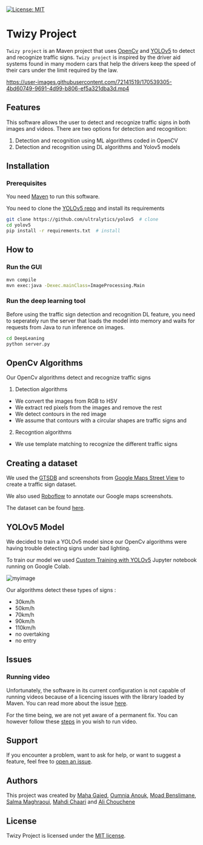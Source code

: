 [![License: MIT](https://img.shields.io/badge/License-MIT-yellow.svg)](https://opensource.org/licenses/MIT)
# Twizy Project

`Twizy project` is an Maven project that uses [OpenCv](https://opencv.org/) and [YOLOv5](https://github.com/ultralytics/yolov5) to detect and recognize traffic signs. `Twizy project` is inspired by the driver aid systems found in many modern cars that help the drivers keep the speed of their cars under the limit required by the law.

https://user-images.githubusercontent.com/72141519/170539305-4bd60749-9691-4d99-b806-ef5a321dba3d.mp4

## Features
This software allows the user to detect and recognize traffic signs in both images and videos. There are two options for detection and recognition:
1) Detection and recognition using ML algorithms coded in OpenCV
2) Detection and recognition using DL algorithms and Yolov5 models

## Installation
### Prerequisites
You need [Maven](https://maven.apache.org/) to run this software.

You need to clone the [YOLOv5 repo](https://github.com/ultralytics/yolov5) and install its requirements
```bash
git clone https://github.com/ultralytics/yolov5  # clone
cd yolov5
pip install -r requirements.txt  # install
```
## How to
### Run the GUI
```bash
mvn compile
mvn exec:java -Dexec.mainClass=ImageProcessing.Main
```
### Run the deep learning tool
Before using the traffic sign detection and recognition DL feature, you need to seperately run the server that loads the model into memory and waits for requests from Java to run inference on images.
```bash
cd DeepLeaning
python server.py
```
## OpenCv Algorithms
Our OpenCv algorithms detect and recognize traffic signs
1) Detection algorithms
- We convert the images from RGB to HSV
- We extract red pixels from the images and remove the rest
- We detect contours in the red image
- We assume that contours with a circular shapes are traffic signs and
2) Recogntion algorithms
- We use template matching to recognize the different traffic signs

## Creating a dataset
We used the [GTSDB](https://benchmark.ini.rub.de/gtsdb_news.html) and screenshots from [Google Maps Street View](https://www.google.com/maps) to create a traffic sign dataset.

We also used [Roboflow](https://roboflow-platform.firebaseapp.com/login) to annotate our Google maps screenshots.

The dataset can be found [here](https://drive.google.com/drive/folders/17c6ustrgv0kN02vaUFwNvjkrLV8vK9sg?usp=sharing).

## YOLOv5 Model
We decided to train a YOLOv5 model since our OpenCv algorithms were having trouble detecting signs under bad lighting.

To train our model we used [Custom Training with YOLOv5](https://colab.research.google.com/github/roboflow-ai/yolov5-custom-training-tutorial/blob/main/yolov5-custom-training.ipynb#scrollTo=hrsaDfdVHzxt) Jupyter notebook running on Google Colab.

![myimage](https://user-images.githubusercontent.com/72141519/170539263-08b4b8da-fe04-4d98-886d-2a8bd2d6e2d8.gif)


Our algorithms detect these types of signs :
- 30km/h
- 50km/h
- 70km/h
- 90km/h
- 110km/h
- no overtaking
- no entry

## Issues
### Running video
Unfortunately, the software in its current configuration is not capable of running videos because of a licencing issues with the library loaded by Maven. You can read more about the issue [here](https://github.com/openpnp/opencv/issues/55).

For the time being, we are not yet aware of a permanent fix. You can however follow these [steps](RunVideoCapture.md) in you wish to run video.

## Support
If you encounter a problem, want to ask for help, or want to suggest a feature, feel free to [open an issue](https://github.com/OriginalPou/TwizyProject/issues).

## Authors
This project was created by [Maha Gaied](https://github.com/mahagaied), [Oumnia Anouk](https://github.com/WishAnk), [Moad Benslimane](https://github.com/MoadBens), [Salma Maghraoui](https://github.com/Salmamagh01),  [Mahdi Chaari](https://github.com/OriginalPou) and [Ali Chouchene](https://github.com/ALICHOUCHENE) 

## License
Twizy Project is licensed under the [MIT license](LICENSE).
